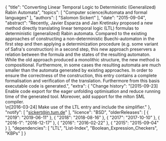 {
    "title": "Converting Linear Temporal Logic to Deterministic (Generalized) Rabin Automata",
    "topics": [
        "Computer science/Automata and formal languages"
    ],
    "authors": [
        "Salomon Sickert"
    ],
    "date": "2015-09-04",
    "abstract": "Recently, Javier Esparza and Jan Kretinsky proposed a new method directly translating linear temporal logic (LTL) formulas to deterministic (generalized) Rabin automata. Compared to the existing approaches of constructing a non-deterministic Buechi-automaton in the first step and then applying a determinization procedure (e.g. some variant of Safra's construction) in a second step, this new approach preservers a relation between the formula and the states of the resulting automaton. While the old approach produced a monolithic structure, the new method is compositional. Furthermore, in some cases the resulting automata are much smaller than the automata generated by existing approaches. In order to ensure the correctness of the construction, this entry contains a complete formalisation and verification of the translation. Furthermore from this basis executable code is generated.",
    "extra": {
        "Change history": "[2015-09-23] Enable code export for the eager unfolding optimisation and reduce running time of the generated tool. Moreover, add support for the mlton SML compiler.<br>\n[2016-03-24] Make use of the LTL entry and include the simplifier."
    },
    "notify": [
        "sickert@in.tum.de"
    ],
    "licence": "BSD",
    "olderReleases": [
        {
            "2019": "2019-06-11"
        },
        {
            "2018": "2018-08-16"
        },
        {
            "2017": "2017-10-10"
        },
        {
            "2016-1": "2016-12-17"
        },
        {
            "2016": "2016-02-22"
        },
        {
            "2015": "2015-09-04"
        }
    ],
    "dependencies": [
        "LTL",
        "List-Index",
        "Boolean_Expression_Checkers",
        "KBPs"
    ]
}